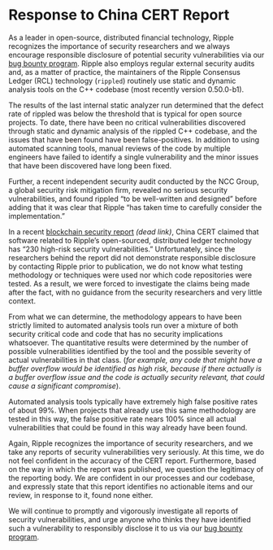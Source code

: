 # Response to China CERT Report

As a leader in open-source, distributed financial technology, Ripple recognizes the importance of security researchers and we always encourage responsible disclosure of potential security vulnerabilities via our [bug bounty program](https://ripple.com/bug-bounty/). Ripple also employs regular external security audits and, as a matter of practice, the maintainers of the Ripple Consensus Ledger (RCL) technology (`rippled`) routinely use static and dynamic analysis tools on the C++ codebase (most recently version 0.50.0-b1).

The results of the last internal static analyzer run determined that the defect rate of rippled was below the threshold that is typical for open source projects. To date, there have been no critical vulnerabilities discovered through static and dynamic analysis of the rippled C++ codebase, and the issues that have been found have been false-positives. In addition to using automated scanning tools, manual reviews of the code by multiple engineers have failed to identify a single vulnerability and the minor issues that have been discovered have long been fixed.

Further, a recent independent security audit conducted by the NCC Group, a global security risk mitigation firm, revealed no serious security vulnerabilities, and found rippled “to be well-written and designed” before adding that it was clear that Ripple “has taken time to carefully consider the implementation.”

In a recent [blockchain security report](http://if.cert.org.cn/res/web_file/bug_analyze_report.pdf) _(dead link)_, China CERT claimed that software related to Ripple’s open-sourced, distributed ledger technology has “230 high-risk security vulnerabilities.” Unfortunately, since the researchers behind the report did not demonstrate responsible disclosure by contacting Ripple prior to publication, we do not know what testing methodology or techniques were used nor which code repositories were tested. As a result, we were forced to investigate the claims being made after the fact, with no guidance from the security researchers and very little context.

From what we can determine, the methodology appears to have been strictly limited to automated analysis tools run over a mixture of both security critical code and code that has no security implications whatsoever. The quantitative results were determined by the number of possible vulnerabilities identified by the tool and the possible severity of actual vulnerabilities in that class. (<i>for example, any code that might have a buffer overflow would be identified as high risk, because if there actually is a buffer overflow issue and the code is actually security relevant, that could cause a significant compromise</i>).

Automated analysis tools typically have extremely high false positive rates of about 99%. When projects that already use this same methodology are tested in this way, the false positive rate nears 100% since all actual vulnerabilities that could be found in this way already have been found.

Again, Ripple recognizes the importance of security researchers, and we take any reports of security vulnerabilities very seriously. At this time, we do not feel confident in the accuracy of the CERT report. Furthermore, based on the way in which the report was published, we question the legitimacy of the reporting body. We are confident in our processes and our codebase, and expressly state that this report identifies no actionable items and our review, in response to it, found none either.

We will continue to promptly and vigorously investigate all reports of security vulnerabilities, and urge anyone who thinks they have identified such a vulnerability to responsibly disclose it to us via our [bug bounty program](https://ripple.com/bug-bounty/).